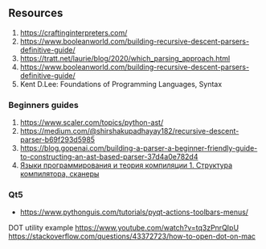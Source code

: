 ## Resources

1. https://craftinginterpreters.com/
2. https://www.booleanworld.com/building-recursive-descent-parsers-definitive-guide/
3. https://tratt.net/laurie/blog/2020/which_parsing_approach.html
4. https://www.booleanworld.com/building-recursive-descent-parsers-definitive-guide/
5. Kent D.Lee: Foundations of Programming Languages, Syntax

### Beginners guides

1. https://www.scaler.com/topics/python-ast/
2. https://medium.com/@shirshakupadhayay182/recursive-descent-parser-b69f293d5985
3. https://blog.gopenai.com/building-a-parser-a-beginner-friendly-guide-to-constructing-an-ast-based-parser-37d4a0e782d4
4. [Языки программирования и теория компиляции 1. Структура компилятора, сканеры](https://www.youtube.com/watch?v=_4kWVsLKhCI)

### Qt5

- https://www.pythonguis.com/tutorials/pyqt-actions-toolbars-menus/

DOT utility example
https://www.youtube.com/watch?v=tq3zPnrQIpU
https://stackoverflow.com/questions/43372723/how-to-open-dot-on-mac


